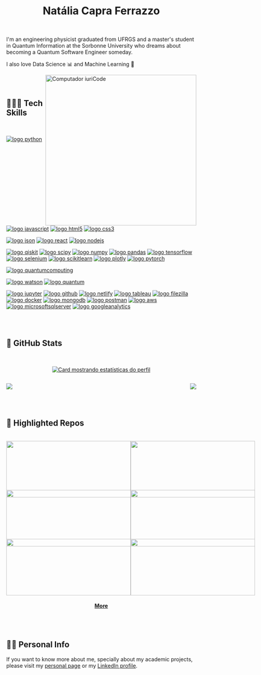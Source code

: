 <!-- visualizar README no vscode: command+K + V */ -->

<br />
<p align="center">
  <h1 align="center">Natália Capra Ferrazzo</h1>
  <br/>

  I'm an engineering physicist graduated from UFRGS and a master's student in Quantum Information at the Sorbonne University who dreams about becoming a Quantum Software Engineer someday.
  
  I also love Data Science 📊 and Machine Learning 🤖
  </strong>
  </p>
</p>
<img src="https://raw.githubusercontent.com/MicaelliMedeiros/micaellimedeiros/master/image/computer-illustration.png" alt="Computador iuriCode" 
align="right" style="z-index: 1; width: 400px;">

<br/>
<br/>

<h2 style="align: left; z-index: -1;"><strong> 👩🏻‍💻 Tech Skills </strong></h2>
<br/>

[![logo python](https://img.shields.io/badge/python-02569B?style=for-the-badge&logo=python&logoColor=white)](#)
[![logo javascript](https://img.shields.io/badge/JavaScript-F7DF1E?style=for-the-badge&logo=javascript&logoColor=black)](#)
[![logo html5](https://img.shields.io/badge/HTML-ed5700?style=for-the-badge&logo=html5&logoColor=white)](#)
[![logo css3](https://img.shields.io/badge/CSS-007ACC?&style=for-the-badge&logo=css3&logoColor=white)](#)

[![logo json](https://img.shields.io/badge/json-5E5C5C?style=for-the-badge&logo=json&logoColor=white)](#)
[![logo react](https://img.shields.io/badge/React-20232A?style=for-the-badge&logo=react&logoColor=61DAFB)](#)
[![logo nodejs](https://img.shields.io/badge/NODE.JS-79b204?style=for-the-badge&logo=node.js&logoColor=white)](#)

[![logo qiskit](https://img.shields.io/badge/Qiskit-491d8b?style=for-the-badge&logo=qiskit&logoColor=white)](#)
[![logo scipy](https://img.shields.io/badge/SCIPY-01509d?style=for-the-badge&logo=scipy&logoColor=white)](#)
[![logo numpy](https://img.shields.io/badge/Numpy-4ba6c9?style=for-the-badge&logo=numpy&logoColor=white)](#)
[![logo pandas](https://img.shields.io/badge/Pandas-11074f?style=for-the-badge&logo=pandas&logoColor=white)](#)
[![logo tensorflow](https://img.shields.io/badge/TensorFlow-FF6F00?style=for-the-badge&logo=tensorflow&logoColor=white)](#)
[![logo selenium](https://img.shields.io/badge/selenium-01aa01?style=for-the-badge&logo=selenium&logoColor=white)](#)
[![logo scikitlearn](https://img.shields.io/badge/scikit--learn-eb9036?style=for-the-badge&logo=scikitlearn&logoColor=white)](#)
[![logo plotly](https://img.shields.io/badge/plotly-3c4c6f?style=for-the-badge&logo=plotly&logoColor=white)](#)
[![logo pytorch](https://img.shields.io/badge/pytorch-e24829?style=for-the-badge&logo=pytorch&logoColor=white)](#)

[![logo quantumcomputing](https://img.shields.io/badge/Quantum_Computing-261a56?style=for-the-badge&logo=hyperledger&logoColor=white)](#)


[![logo watson](https://img.shields.io/badge/Watson_Studio-012b66?style=for-the-badge&logo=ibm&logoColor=white)](#)
[![logo quantum](https://img.shields.io/badge/Quantum-2907b5?style=for-the-badge&logo=ibm&logoColor=white)](#)


[![logo jupyter](https://img.shields.io/badge/Jupyter-ED8B00?style=for-the-badge&logo=jupyter&logoColor=white)](#)
[![logo github](https://img.shields.io/badge/GitHub-100000?style=for-the-badge&logo=github&logoColor=white)](#)
[![logo netlify](https://img.shields.io/badge/Netlify-25CFB9?style=for-the-badge&logo=netlify&logoColor=white)](#)
[![logo tableau](https://img.shields.io/badge/Tableau-E97627?style=for-the-badge&logo=Tableau&logoColor=white)](#)
[![logo filezilla](https://img.shields.io/badge/FileZilla-ac100d?style=for-the-badge&logo=filezilla&logoColor=white)](#)
[![logo docker](https://img.shields.io/badge/Docker-2291e6?style=for-the-badge&logo=docker&logoColor=white)](#)
[![logo mongodb](https://img.shields.io/badge/MongoDB-4EA94B?style=for-the-badge&logo=mongodb&logoColor=white)](#)
[![logo postman](https://img.shields.io/badge/Postman-f16634?style=for-the-badge&logo=postman&logoColor=white)](#)
[![logo aws](https://img.shields.io/badge/Amazon_AWS-232F3E?style=for-the-badge&logo=amazon-aws&logoColor=white)](#)
[![logo microsoftsqlserver](https://img.shields.io/badge/Microsoft_SQL_SERVER-8c000c?style=for-the-badge&logo=microsoftsqlserver&logoColor=white)](#)
[![logo googleanalytics](https://img.shields.io/badge/Google_Analytics-ED8B00?style=for-the-badge&logo=googleanalytics&logoColor=white)](#)


<br/>
<br/>
<div>
<h2 align="left"><strong> 🧮 GitHub Stats </strong></h2>
<br/>
<div width="100%" align="center" >

  [![Card mostrando estatísticas do perfil](http://github-profile-summary-cards.vercel.app/api/cards/profile-details?username=nataliaferrazzo&theme=radical)](#)
  
  <div style="display: flex; justify-content: space-between; max-width: 700px">
  <div>

  ![](http://github-profile-summary-cards.vercel.app/api/cards/repos-per-language?username=nataliaferrazzo&theme=radical)
  </div>
  <div>

  ![](http://github-profile-summary-cards.vercel.app/api/cards/stats?username=nataliaferrazzo&theme=radical)
  </div>
  </div>
</div>
</div>
<br/>
<br/>

<h2 align="left"><strong> 📌 Highlighted Repos </strong></h2>
<br>
<div align="center">
  <div width="100%" align="center" style="display: flex; justify-content: space-between; max-width: 700px; margin-bottom: -20px">
    <!-- First Row of Repositories -->
    <a href="https://github.com/nataliaferrazzo/Portfolio" title="Portfolio">
      <img height="150px" width="330px"  src="https://github-readme-stats.vercel.app/api/pin/?username=nataliaferrazzo&repo=Portfolio&theme=radical&border_color=b77cff&border_radius=10">
    </a>
    <a href="https://github.com/nataliaferrazzo/DataScience_Project" title="Data Science Project">
      <img  height="150px" width="330px" src="https://github-readme-stats.vercel.app/api/pin/?username=nataliaferrazzo&repo=DataScience_Project&theme=radical&border_color=b77cff&border_radius=10">
    </a>
  </div>

  <div width="100%" style="display: flex; justify-content: space-between; max-width: 700px;margin-bottom: -20px">
    <!-- Second Row of Repositories -->
    <a href="https://github.com/nataliaferrazzo/Solving-the-Travelling-Salesman-Problem-on-IBM-Quantum" title="Solving the Travelling Salesman Problem on IBM Quantum">
      <img height="150px" width="330px" src="https://github-readme-stats.vercel.app/api/pin/?username=nataliaferrazzo&repo=Solving-the-Travelling-Salesman-Problem-on-IBM-Quantum&theme=radical&border_color=b77cff&border_radius=10">
    </a>
    <a href="https://github.com/nataliaferrazzo/starstore" title="Star Store">
      <img height="150px" width="330px" src="https://github-readme-stats.vercel.app/api/pin/?username=nataliaferrazzo&repo=starstore&theme=radical&border_color=b77cff&border_radius=10">
    </a>
  </div>

  <div width="100%" style="display: flex; justify-content: space-between; max-width: 700px">
    <!-- Third Row of Repositories -->
    <a href="https://github.com/nataliaferrazzo/GeneticTSP" title="Genetic Algorithm to solve TSP">
      <img height="150px" width="330px" src="https://github-readme-stats.vercel.app/api/pin/?username=nataliaferrazzo&repo=GeneticTSP&theme=radical&border_color=b77cff&border_radius=10">
    </a>
    <a href="https://github.com/nataliaferrazzo/qopt" title="Quantum-inspired evolutionary algorithms for Optimization problems">
      <img height="150px" width="330px" src="https://github-readme-stats.vercel.app/api/pin/?username=nataliaferrazzo&repo=qopt&theme=radical&border_color=b77cff&border_radius=10">
    </a>
  </div>

<h4 align="center">
  <a href="https://github.com/nataliaferrazzo?tab=repositories" title="Show Repositories">More</a>
</h4>
</div>

<br/>
<br/>

<div>
<h2 align="left"><strong> 👩🏻 Personal Info </strong></h2>

<p align="left">
  If you want to know more about me, specially about my academic projects, please visit my <a href="https://nferrazzo.com/" alt="Personal page">personal page</a> or my
  <a href="https://br.linkedin.com/in/natalia-capra-ferrazzo" alt="LinkedIn">
    LinkedIn profile</a>.
</p>
</div>
<br/>
